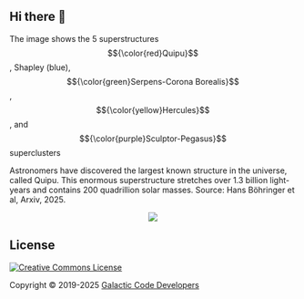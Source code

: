 ## Hi there 👋

The image shows the 5 superstructures $${\color{red}Quipu}$$, Shapley (blue), $${\color{green}Serpens-Corona Borealis}$$, $${\color{yellow}Hercules}$$, and $${\color{purple}Sculptor-Pegasus}$$ superclusters 

Astronomers have discovered the largest known structure in the universe, called Quipu. This enormous superstructure stretches over 1.3 billion light-years and contains 200 quadrillion solar masses. Source: Hans Böhringer et al, Arxiv, 2025. 
<div align="center">
<img src="https://raw.githubusercontent.com/Galactic-Code-Developers/Quipu-Superstructure/refs/heads/main/images/estructura-mas-grande-universo-quipu-1739079916541_512.jpeg"/>
</div>


## License

[![Creative Commons License](<https://i.creativecommons.org/l/by/4.0/88x31.png>)](https://creativecommons.org/licenses/by/4.0/)

Copyright © 2019-2025 [Galactic Code Developers](<https://gist.github.com/ChrisTollefson/](https://github.com/Galactic-Code-Developers>)
